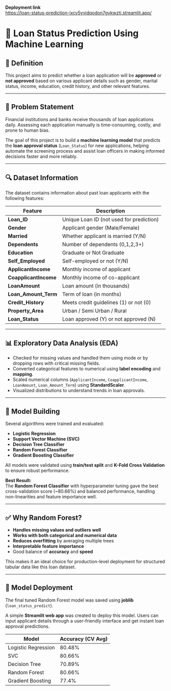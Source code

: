 **Deployment link**  
https://loan-status-prediction-ixcy5yvjdqodon7gykwztj.streamlit.app/

# 🏦 Loan Status Prediction Using Machine Learning

## 📌 Definition

This project aims to predict whether a loan application will be **approved** or **not approved** based on various applicant details such as gender, marital status, income, education, credit history, and other relevant features.

---

## 🎯 Problem Statement

Financial institutions and banks receive thousands of loan applications daily. Assessing each application manually is time-consuming, costly, and prone to human bias.  

The goal of this project is to build a **machine learning model** that predicts the **loan approval status** (`Loan_Status`) for new applications, helping automate the screening process and assist loan officers in making informed decisions faster and more reliably.

---

## 🔍 Dataset Information

The dataset contains information about past loan applicants with the following features:

| Feature | Description |
| ------- | ----------- |
| **Loan_ID** | Unique Loan ID (not used for prediction) |
| **Gender** | Applicant gender (Male/Female) |
| **Married** | Whether applicant is married (Y/N) |
| **Dependents** | Number of dependents (0,1,2,3+) |
| **Education** | Graduate or Not Graduate |
| **Self_Employed** | Self-employed or not (Y/N) |
| **ApplicantIncome** | Monthly income of applicant |
| **CoapplicantIncome** | Monthly income of co-applicant |
| **LoanAmount** | Loan amount (in thousands) |
| **Loan_Amount_Term** | Term of loan (in months) |
| **Credit_History** | Meets credit guidelines (1) or not (0) |
| **Property_Area** | Urban / Semi Urban / Rural |
| **Loan_Status** | Loan approved (Y) or not approved (N) |

---

## 📊 Exploratory Data Analysis (EDA)

- Checked for missing values and handled them using mode or by dropping rows with critical missing fields.
- Converted categorical features to numerical using **label encoding** and **mapping**.
- Scaled numerical columns (`ApplicantIncome`, `CoapplicantIncome`, `LoanAmount`, `Loan_Amount_Term`) using **StandardScaler**.
- Visualized distributions to understand trends in loan approvals.

---

## 🤖 Model Building

Several algorithms were trained and evaluated:
- **Logistic Regression**
- **Support Vector Machine (SVC)**
- **Decision Tree Classifier**
- **Random Forest Classifier**
- **Gradient Boosting Classifier**

All models were validated using **train/test split** and **K-Fold Cross Validation** to ensure robust performance.

**Best Result:**  
The **Random Forest Classifier** with hyperparameter tuning gave the best cross-validation score (~80.66%) and balanced performance, handling non-linearities and feature importance well.

---

## ✅ Why Random Forest?

- **Handles missing values and outliers well**
- **Works with both categorical and numerical data**
- **Reduces overfitting** by averaging multiple trees
- **Interpretable feature importance**
- Good balance of **accuracy** and **speed**

This makes it an ideal choice for production-level deployment for structured tabular data like this loan dataset.

---

## 🚀 Model Deployment

The final tuned Random Forest model was saved using **joblib** (`loan_status_predict`).

A simple **Streamlit web app** was created to deploy this model. Users can input applicant details through a user-friendly interface and get instant loan approval predictions.

| Model               | Accuracy (CV Avg) |
| ------------------- | ----------------- |
| Logistic Regression | 80.48%            |
| SVC                 | 80.66%            |
| Decision Tree       | 70.89%            |
| Random Forest       | 80.66%            |
| Gradient Boosting   | 77.4%             |




